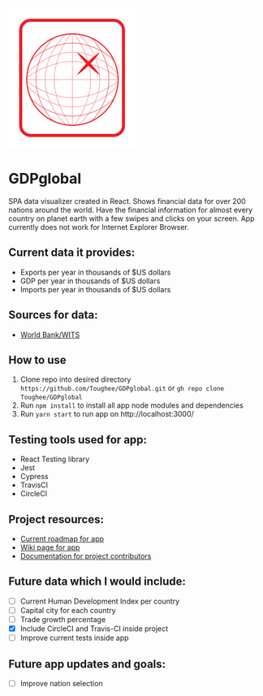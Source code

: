 
![GDPglobal App logo](src/img/global-icon.svg)

# GDPglobal

SPA data visualizer created in React. Shows financial data for over 200 nations around the world. Have the financial information for almost every country on planet earth with a few swipes and clicks on your screen. App currently does not work for Internet Explorer Browser.

##  Current data it provides:

- Exports per year in thousands of $US dollars
- GDP per year in thousands of $US dollars
- Imports per year in thousands of $US dollars

## Sources for data:

- [World Bank/WITS](https://wits.worldbank.org/countrystats.aspx?lang=en)

## How to use

1. Clone repo into desired directory ```https://github.com/Toughee/GDPglobal.git``` or ```gh repo clone Toughee/GDPglobal```
2. Run ```npm install``` to install all app node modules and dependencies
3. Run ```yarn start``` to run app on http://localhost:3000/


## Testing tools used for app:

- React Testing library
- Jest
- Cypress
- TravisCI
- CircleCI

## Project resources:

- [Current roadmap for app](https://github.com/Toughee/GDPglobal/projects/1)
- [Wiki page for app](https://github.com/Toughee/GDPglobal/wiki)
- [Documentation for project contributors](https://github.com/Toughee/GDPglobal/tree/master/docs)

## Future data which I would include:

- [ ] Current Human Development Index per country
- [ ] Capital city for each country
- [ ] Trade growth percentage
- [x] Include CircleCI and Travis-CI inside project
- [ ] Improve current tests inside app

## Future app updates and goals: 

- [ ] Improve nation selection

